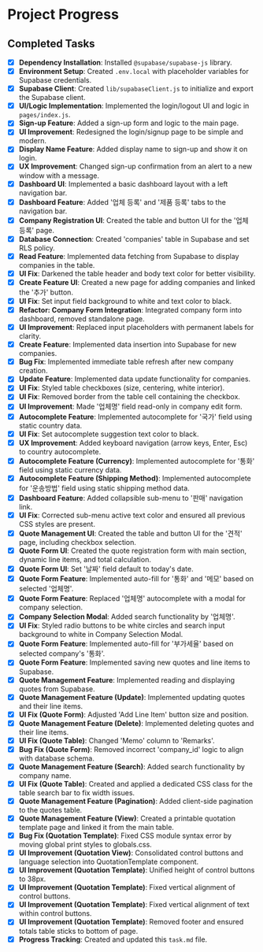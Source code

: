 # Project Progress

## Completed Tasks

- [x] **Dependency Installation**: Installed `@supabase/supabase-js` library.
- [x] **Environment Setup**: Created `.env.local` with placeholder variables for Supabase credentials.
- [x] **Supabase Client**: Created `lib/supabaseClient.js` to initialize and export the Supabase client.
- [x] **UI/Logic Implementation**: Implemented the login/logout UI and logic in `pages/index.js`.
- [x] **Sign-up Feature**: Added a sign-up form and logic to the main page.
- [x] **UI Improvement**: Redesigned the login/signup page to be simple and modern.
- [x] **Display Name Feature**: Added display name to sign-up and show it on login.
- [x] **UX Improvement**: Changed sign-up confirmation from an alert to a new window with a message.
- [x] **Dashboard UI**: Implemented a basic dashboard layout with a left navigation bar.
- [x] **Dashboard Feature**: Added '업체 등록' and '제품 등록' tabs to the navigation bar.
- [x] **Company Registration UI**: Created the table and button UI for the '업체 등록' page.
- [x] **Database Connection**: Created 'companies' table in Supabase and set RLS policy.
- [x] **Read Feature**: Implemented data fetching from Supabase to display companies in the table.
- [x] **UI Fix**: Darkened the table header and body text color for better visibility.
- [x] **Create Feature UI**: Created a new page for adding companies and linked the '추가' button.
- [x] **UI Fix**: Set input field background to white and text color to black.
- [x] **Refactor: Company Form Integration**: Integrated company form into dashboard, removed standalone page.
- [x] **UI Improvement**: Replaced input placeholders with permanent labels for clarity.
- [x] **Create Feature**: Implemented data insertion into Supabase for new companies.
- [x] **Bug Fix**: Implemented immediate table refresh after new company creation.
- [x] **Update Feature**: Implemented data update functionality for companies.
- [x] **UI Fix**: Styled table checkboxes (size, centering, white interior).
- [x] **UI Fix**: Removed border from the table cell containing the checkbox.
- [x] **UI Improvement**: Made '업체명' field read-only in company edit form.
- [x] **Autocomplete Feature**: Implemented autocomplete for '국가' field using static country data.
- [x] **UI Fix**: Set autocomplete suggestion text color to black.
- [x] **UX Improvement**: Added keyboard navigation (arrow keys, Enter, Esc) to country autocomplete.
- [x] **Autocomplete Feature (Currency)**: Implemented autocomplete for '통화' field using static currency data.
- [x] **Autocomplete Feature (Shipping Method)**: Implemented autocomplete for '운송방법' field using static shipping method data.
- [x] **Dashboard Feature**: Added collapsible sub-menu to '판매' navigation link.
- [x] **UI Fix**: Corrected sub-menu active text color and ensured all previous CSS styles are present.
- [x] **Quote Management UI**: Created the table and button UI for the '견적' page, including checkbox selection.
- [x] **Quote Form UI**: Created the quote registration form with main section, dynamic line items, and total calculation.
- [x] **Quote Form UI**: Set '날짜' field default to today's date.
- [x] **Quote Form Feature**: Implemented auto-fill for '통화' and '메모' based on selected '업체명'.
- [x] **Quote Form Feature**: Replaced '업체명' autocomplete with a modal for company selection.
- [x] **Company Selection Modal**: Added search functionality by '업체명'.
- [x] **UI Fix**: Styled radio buttons to be white circles and search input background to white in Company Selection Modal.
- [x] **Quote Form Feature**: Implemented auto-fill for '부가세율' based on selected company's '통화'.
- [x] **Quote Form Feature**: Implemented saving new quotes and line items to Supabase.
- [x] **Quote Management Feature**: Implemented reading and displaying quotes from Supabase.
- [x] **Quote Management Feature (Update)**: Implemented updating quotes and their line items.
- [x] **UI Fix (Quote Form)**: Adjusted 'Add Line Item' button size and position.
- [x] **Quote Management Feature (Delete)**: Implemented deleting quotes and their line items.
- [x] **UI Fix (Quote Table)**: Changed 'Memo' column to 'Remarks'.
- [x] **Bug Fix (Quote Form)**: Removed incorrect 'company_id' logic to align with database schema.
- [x] **Quote Management Feature (Search)**: Added search functionality by company name.
- [x] **UI Fix (Quote Table)**: Created and applied a dedicated CSS class for the table search bar to fix width issues.
- [x] **Quote Management Feature (Pagination)**: Added client-side pagination to the quotes table.
- [x] **Quote Management Feature (View)**: Created a printable quotation template page and linked it from the main table.
- [x] **Bug Fix (Quotation Template)**: Fixed CSS module syntax error by moving global print styles to globals.css.
- [x] **UI Improvement (Quotation View)**: Consolidated control buttons and language selection into QuotationTemplate component.
- [x] **UI Improvement (Quotation Template)**: Unified height of control buttons to 38px.
- [x] **UI Improvement (Quotation Template)**: Fixed vertical alignment of control buttons.
- [x] **UI Improvement (Quotation Template)**: Fixed vertical alignment of text within control buttons.
- [x] **UI Improvement (Quotation Template)**: Removed footer and ensured totals table sticks to bottom of page.
- [x] **Progress Tracking**: Created and updated this `task.md` file.